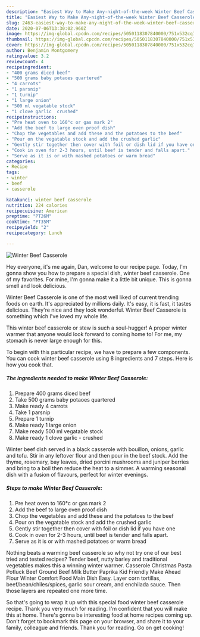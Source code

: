 ```yaml
---
description: "Easiest Way to Make Any-night-of-the-week Winter Beef Casserole"
title: "Easiest Way to Make Any-night-of-the-week Winter Beef Casserole"
slug: 2463-easiest-way-to-make-any-night-of-the-week-winter-beef-casserole
date: 2020-07-06T13:30:02.960Z
image: https://img-global.cpcdn.com/recipes/5050118307840000/751x532cq70/winter-beef-casserole-recipe-main-photo.jpg
thumbnail: https://img-global.cpcdn.com/recipes/5050118307840000/751x532cq70/winter-beef-casserole-recipe-main-photo.jpg
cover: https://img-global.cpcdn.com/recipes/5050118307840000/751x532cq70/winter-beef-casserole-recipe-main-photo.jpg
author: Benjamin Montgomery
ratingvalue: 3.2
reviewcount: 4
recipeingredient:
- "400 grams diced beef"
- "500 grams baby potaoes quartered"
- "4 carrots"
- "1 parsnip"
- "1 turnip"
- "1 large onion"
- "500 ml vegatable stock"
- "1 clove garlic  crushed"
recipeinstructions:
- "Pre heat oven to 160°c or gas mark 2"
- "Add the beef to large oven proof dish"
- "Chop the vegetables and add these and the potatoes to the beef"
- "Pour on the vegatable stock and add the crushed garlic"
- "Gently stir together then cover with foil or dish lid if you have one"
- "Cook in oven for 2-3 hours, until beef is tender and falls apart."
- "Serve as it is or with mashed potatoes or warm bread"
categories:
- Recipe
tags:
- winter
- beef
- casserole

katakunci: winter beef casserole 
nutrition: 224 calories
recipecuisine: American
preptime: "PT26M"
cooktime: "PT35M"
recipeyield: "2"
recipecategory: Lunch

---
```



![Winter Beef Casserole](https://img-global.cpcdn.com/recipes/5050118307840000/751x532cq70/winter-beef-casserole-recipe-main-photo.jpg)

Hey everyone, it's me again, Dan, welcome to our recipe page. Today, I'm gonna show you how to prepare a special dish, winter beef casserole. One of my favorites. For mine, I'm gonna make it a little bit unique. This is gonna smell and look delicious.

Winter Beef Casserole is one of the most well liked of current trending foods on earth. It's appreciated by millions daily. It's easy, it is fast, it tastes delicious. They're nice and they look wonderful. Winter Beef Casserole is something which I've loved my whole life.

This winter beef casserole or stew is such a soul-hugger! A proper winter warmer that anyone would look forward to coming home to! For me, my stomach is never large enough for this.


To begin with this particular recipe, we have to prepare a few components. You can cook winter beef casserole using 8 ingredients and 7 steps. Here is how you cook that.

<!--inarticleads1-->

##### The ingredients needed to make Winter Beef Casserole:

1. Prepare 400 grams diced beef
1. Take 500 grams baby potaoes quartered
1. Make ready 4 carrots
1. Take 1 parsnip
1. Prepare 1 turnip
1. Make ready 1 large onion
1. Make ready 500 ml vegatable stock
1. Make ready 1 clove garlic - crushed


Winter beef dish served in a black casserole with bouillon, onions, garlic and tofu. Stir in any leftover flour and then pour in the beef stock. Add the thyme, rosemary, bay leaves, dried porcini mushrooms and juniper berries and bring to a boil then reduce the heat to a simmer. A warming seasonal dish with a fusion of flavours, perfect for winter evenings. 

<!--inarticleads2-->

##### Steps to make Winter Beef Casserole:

1. Pre heat oven to 160°c or gas mark 2
1. Add the beef to large oven proof dish
1. Chop the vegetables and add these and the potatoes to the beef
1. Pour on the vegatable stock and add the crushed garlic
1. Gently stir together then cover with foil or dish lid if you have one
1. Cook in oven for 2-3 hours, until beef is tender and falls apart.
1. Serve as it is or with mashed potatoes or warm bread


Nothing beats a warming beef casserole so why not try one of our best tried and tested recipes? Tender beef, nutty barley and traditional vegetables makes this a winning winter warmer. Casserole Christmas Pasta Potluck Beef Ground Beef Milk Butter Paprika Kid Friendly Make Ahead Flour Winter Comfort Food Main Dish Easy. Layer corn tortillas, beef/bean/chiles/spices, garlic sour cream, and enchilada sauce. Then those layers are repeated one more time. 

So that's going to wrap it up with this special food winter beef casserole recipe. Thank you very much for reading. I'm confident that you will make this at home. There's gonna be interesting food at home recipes coming up. Don't forget to bookmark this page on your browser, and share it to your family, colleague and friends. Thank you for reading. Go on get cooking!
